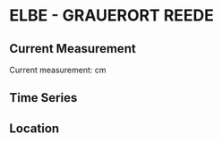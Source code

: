 # ELBE - GRAUERORT REEDE

## Current Measurement

Current measurement: <Value topic="rivers/pegel-online/ELBE/GRAUERORT-REEDE/measurementValue"/> cm

## Time Series

<TimeSeries topic="rivers/pegel-online/ELBE/GRAUERORT-REEDE/measurementValue" period="week" />

## Location

<WorldMap>
  <Marker lat="53.679149710879955" lon="9.494796126117519" labelTopic="rivers/pegel-online/ELBE/GRAUERORT-REEDE/measurementValue" />
</WorldMap>
